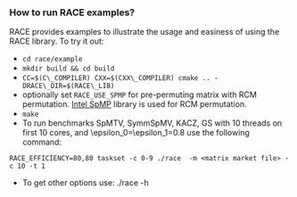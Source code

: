 ### How to run RACE examples? ###
RACE provides examples to illustrate the usage and easiness of using the RACE library. To try it out:

* `cd race/example`
* `mkdir build && cd build`
* `CC=$(C\_COMPILER) CXX=$(CXX\_COMPILER) cmake .. -DRACE\_DIR=$(RACE\_LIB)`
* optionally set `RACE_USE_SPMP` for pre-permuting matrix with RCM permutation.
  [Intel SpMP](https://github.com/IntelLabs/SpMP) library is used for RCM
  permutation.
* `make`
* To run benchmarks SpMTV, SymmSpMV, KACZ, GS with 10 threads on first 10 cores, and \epsilon_0=\epsilon_1=0.8 use the following command:

```
RACE_EFFICIENCY=80,80 taskset -c 0-9 ./race  -m <matrix market file> -c 10 -t 1
```
* To get other options use: ./race -h
